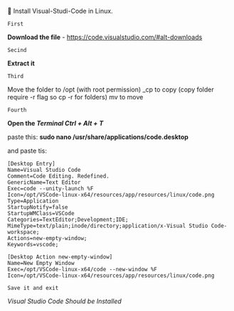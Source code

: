 🐧 Install Visual-Studi-Code in Linux.

```First```

**Download the file** - https://code.visualstudio.com/#alt-downloads

```Secind```

**Extract it**

```Third```

Move the folder to /opt (with root permission) 
_cp <source> <dest> to copy (copy folder require -r flag so cp -r <source> <dest> for folders)
mv <source> <dest> to move
  
```Fourth```
  
**Open the *Terminal* _Ctrl + Alt + T_** 
  
 paste this:
      **sudo nano /usr/share/applications/code.desktop** 
  
  and paste tis:
  
   ```
  [Desktop Entry]
Name=Visual Studio Code
Comment=Code Editing. Redefined.
GenericName=Text Editor
Exec=code --unity-launch %F
Icon=/opt/VSCode-linux-x64/resources/app/resources/linux/code.png
Type=Application
StartupNotify=false
StartupWMClass=VSCode
Categories=TextEditor;Development;IDE;
MimeType=text/plain;inode/directory;application/x-Visual Studio Code-workspace;
Actions=new-empty-window;
Keywords=vscode;

[Desktop Action new-empty-window]
Name=New Empty Window
Exec=/opt/VSCode-linux-x64/code --new-window %F
Icon=/opt/VSCode-linux-x64/resources/app/resources/linux/code.png
  
  ```
  
 
  
```Save it and exit```
  
*Visual Studio Code* *Should be Installed*
  
 



